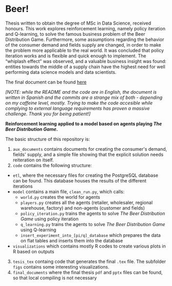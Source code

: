 # Beer!

Thesis written to obtain the degree of MSc in Data Science, received honours. This work explores reinforcement learning, namely policy iteration and Q-learning, to solve the famous business problem of the Beer Distribution Game. Furthermore, some assumptions regarding the behavior of the consumer demand and fields supply are changed, in order to make the problem more applicable to the real world. It was concluded that policy iteration works and is flexible and quick enough to implement. The “whiplash effect” was observed, and a valuable business insight was found: entities towards the middle of a supply chain have the highest need for well performing data science models and data scientists.

The final document can be found [here](https://github.com/m-durand/MSc_Thesis/blob/master/final_docs/TesisM.pdf)

_[NOTE: while the README and the code are in English, the document is written in Spanish and the commits are a strange mix of both - depending on my caffeine level, mostly. Trying to make the code accesible while complying to external language requirements has proven a massive challenge. Thank you for being patient!]_

**Reinforcement learning applied to a model based on agents playing _The Beer Distribution Game_.**

The basic structure of this repository is:
1. `aux_documents` contains documents for creating the consumer's demand, fields' supply, and a simple file showing that the explicit solution needs reiteration on itself.
2. `code` contains the following structure:
* `etl`, where the necessary files for creating the PostgreSQL database can be found. This database houses the results of the different iterations
* `model` contains a main file, `clean_run.py`, which calls:
  - `world.py` creates the world for agents
  - `players.py` creates all the agents (retailer, wholesaler, regional warehouse, factory) and non-agents (customer and fields)
  - `policy_iteration.py` trains the agents to solve _The Beer Distribution Game_ using policy iteration
  - `q_learning.py` trains the agents to solve _The Beer Distribution Game_ using Q-learning
  - `insert_experiment_into_[pi/q]_database` which prepares the data on flat tables and inserts them into the database
* `visualizations` which contains mostly R codes to create various plots in R based on outputs
3. `tesis_tex` containg code that generates the final `.tex` file. The subfolder `figs` contains some interesting visualizations.
4. `final_documents` where the final thesis `pdf` and `pptx` files can be found, so that local compiling is not necessary
